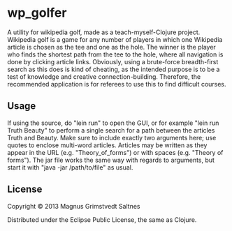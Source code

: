 # wp_golfer

A utility for wikipedia golf, made as a teach-myself-Clojure project. 
Wikipedia golf is a game for any number of players in which one Wikipedia article is chosen as the tee and one as the hole. 
The winner is the player who finds the shortest path from the tee to the hole, where all navigation is done by clicking article links.
Obviously, using a brute-force breadth-first search as this does is kind of cheating, as the intended purpose is to be a test of knowledge and creative connection-building.
Therefore, the recommended application is for referees to use this to find difficult courses.

## Usage

If using the source, do "lein run" to open the GUI, or for example "lein run Truth Beauty" to perform a single search for a path between the articles Truth and Beauty. 
Make sure to include exactly two arguments here; use quotes to enclose multi-word articles. Articles may be written as they appear in the URL (e.g. "Theory_of_forms") or with spaces (e.g. "Theory of forms").
The jar file works the same way with regards to arguments, but start it with "java -jar /path/to/file" as usual.

## License

Copyright © 2013 Magnus Grimstvedt Saltnes

Distributed under the Eclipse Public License, the same as Clojure.
